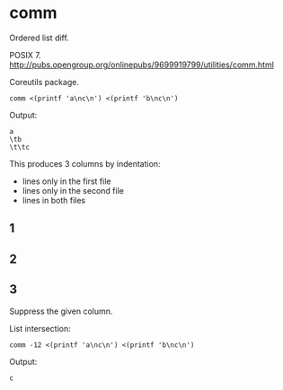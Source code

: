 # comm

Ordered list diff.

POSIX 7. <http://pubs.opengroup.org/onlinepubs/9699919799/utilities/comm.html>

Coreutils package.

    comm <(printf 'a\nc\n') <(printf 'b\nc\n')

Output:

    a
    \tb
    \t\tc

This produces 3 columns by indentation:

- lines only in the first file
- lines only in the second file
- lines in both files

## 1

## 2

## 3

Suppress the given column.

List intersection:

    comm -12 <(printf 'a\nc\n') <(printf 'b\nc\n')

Output:

    c
